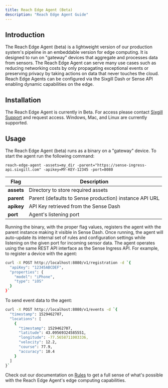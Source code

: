 ```yaml
---
title: Reach Edge Agent (Beta)
description: "Reach Edge Agent Guide"
---
```


## Introduction

The Reach Edge Agent (beta) is a lightweight version of our production system's pipeline in an embeddable version for edge computing.  It is designed to run on "gateway" devices that aggregate and processes data from sensors.  The Reach Edge Agent can serve many use cases such as reducing networking costs by only propagating exceptional events or preserving privacy by taking actions on data that never touches the cloud.  Reach Edge Agents can be configured via the Sixgill Dash or Sense API enabling dynamic capabilities on the edge.   

## Installation

The Reach Edge Agent is currently in Beta.  For access please contact [Sixgill Support](mailto:support@sixgill.com) and request access.  Windows, Mac, and Linux are currently supported.    

## Usage

The Reach Edge Agent (beta) runs as a binary on a "gateway" device.  To start the agent run the following command:  

```
reach-edge-agent -assets=my_dir -parent="https://sense-ingress-api.sixgill.com" -apikey=MY-KEY-12345 -port=8080
```

**Flag**|**Description**
-|-
**assets** | Directory to store required assets
**parent** | Parent (defaults to Sense production) instance API URL
**apikey** | API Key retrieved from the Sense Dash
**port** | Agent's listening port

Running the binary, with the proper flag values, registers the agent with the parent instance making it visible in Sense Dash.  Once running, the agent will auto-update its internal set of rules and configuration settings while listening on the given port for incoming sensor data.  The agent operates using the same REST API interface as the Sense Ingress API.  For example, to register a device with the agent:

```bash
curl -X POST http://localhost:8080/v1/registration -d `{
  "apiKey": "12345ABCDEF",
  "properties": {
    "model": "iPhone",
    "type": "iOS"
  }
}`
```

To send event data to the agent:

```bash
curl -X POST http://localhost:8080/v1/events -d `{
  "timestamp": 1529462707,
  "locations": [
    {
      "timestamp": 1529462707,
      "latitude": 43.09569324585551,
      "longitude": -77.5658711003336,
      "velocity": 12.2,
      "course": 77.9,
      "accuracy": 10.4
    }
  ]
}`
```

Check out our documentation on [Rules](/guides/rules/overview) to get a full sense of what's possible with the Reach Edge Agent's edge computing capabilities. 
